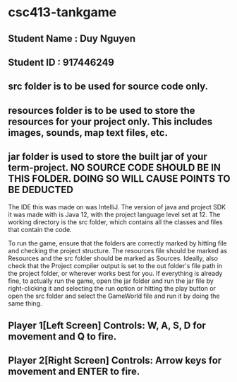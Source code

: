 # csc413-tankgame

## Student Name  : Duy Nguyen
## Student ID    : 917446249


## src folder is to be used for source code only.

## resources folder is to be used to store the resources for your project only. This includes images, sounds, map text files, etc.

## jar folder is used to store the built jar of your term-project. NO SOURCE CODE SHOULD BE IN THIS FOLDER. DOING SO WILL CAUSE POINTS TO BE DEDUCTED

The IDE this was made on was IntelliJ. The version of java and project SDK it was made with is Java 12, with the project language level set at 12. The working directory is the src folder, which contains all the classes and files that contain the code.

To run the game, ensure that the folders are correctly marked by hitting file and checking the project structure. The resources file should be marked as Resources and the src folder should be marked as Sources. Ideally, also check that the Project compiler output is set to the out folder's file path in the project folder, or wherever works best for you. If everything is already fine, to actually run the game, open the jar folder and run the jar file by right-clicking it and selecting the run option or hitting the play button or open the src folder and select the GameWorld file and run it by doing the same thing.

## Player 1[Left Screen] Controls: W, A, S, D for movement and Q to fire.
## Player 2[Right Screen] Controls: Arrow keys for movement and ENTER to fire.
